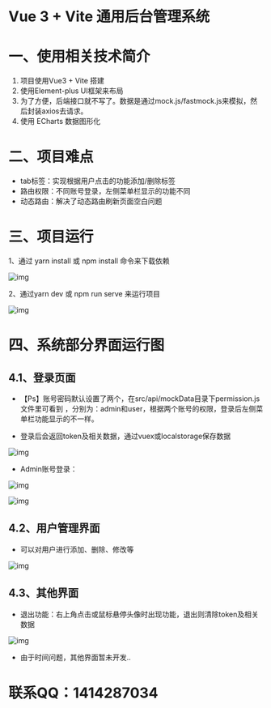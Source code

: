 # Vue 3 + Vite  通用后台管理系统

# 一、使用相关技术简介

1. 项目使用Vue3 + Vite 搭建
2. 使用Element-plus UI框架来布局
3. 为了方便，后端接口就不写了。数据是通过mock.js/fastmock.js来模拟，然后封装axios去请求。
4. 使用 ECharts 数据图形化

# 二、项目难点

* tab标签：实现根据用户点击的功能添加/删除标签
* 路由权限：不同账号登录，左侧菜单栏显示的功能不同
* 动态路由：解决了动态路由刷新页面空白问题

# 三、项目运行

1、通过 yarn install 或 npm install 命令来下载依赖

![img](https://images-1258660220.cos.ap-guangzhou.myqcloud.com/image-20230405135320275.png)

2、通过yarn dev 或 npm run serve 来运行项目

![img](https://images-1258660220.cos.ap-guangzhou.myqcloud.com/image-20230405135320275.png)

# 四、系统部分界面运行图

## 4.1、登录页面

* 【Ps】账号密码默认设置了两个，在src/api/mockData目录下permission.js文件里可看到 ，分别为：admin和user，根据两个账号的权限，登录后左侧菜单栏功能显示的不一样。

* 登录后会返回token及相关数据，通过vuex或localstorage保存数据

![img](https://gitee.com/zyl-study/images/raw/master/images/images/image-20230405140115813.png)

  * Admin账号登录： 

![img](https://gitee.com/zyl-study/images/raw/master/images/images/image-20230405140612208.png)

![img](https://gitee.com/zyl-study/images/raw/master/images/images/image-20230405140820591.png)

## 4.2、用户管理界面

* 可以对用户进行添加、删除、修改等

![img](https://gitee.com/zyl-study/images/raw/master/images/images/image-20230405141023195.png)

## 4.3、其他界面

* 退出功能：右上角点击或鼠标悬停头像时出现功能，退出则清除token及相关数据

![img](https://gitee.com/zyl-study/images/raw/master/images/images/image-20230405141120575.png)

* 由于时间问题，其他界面暂未开发..
# 联系QQ：1414287034
